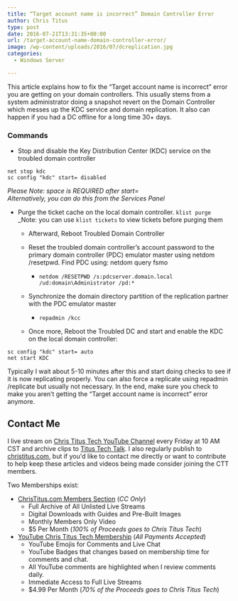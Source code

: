 ```yaml
---
title: “Target account name is incorrect” Domain Controller Error
author: Chris Titus
type: post
date: 2016-07-21T13:31:35+00:00
url: /target-account-name-domain-controller-error/
image: /wp-content/uploads/2016/07/dcreplication.jpg
categories:
  - Windows Server

---
```

This article explains how to fix the &#8220;Target account name is incorrect&#8221; error you are getting on your domain controllers. This usually stems from a system administrator doing a snapshot revert on the Domain Controller which messes up the KDC service and domain replication. It also can happen if you had a DC offline for a long time 30+ days. <!--more-->

### Commands

  * Stop and disable the Key Distribution Center (KDC) service on the troubled domain controller 
```
net stop kdc
sc config "kdc" start= disabled
```
_Please Note: space is REQUIRED after start=_  
_Alternatively, you can do this from the Services Panel_
  * Purge the ticket cache on the local domain controller. 
`klist purge`  
_Note: you can use `klist tickets` to view tickets before purging them
    
      * Afterward, Reboot Troubled Domain Controller
    
      * Reset the troubled domain controller&#8217;s account password to the primary domain controller (PDC) emulator master using netdom /resetpwd. Find PDC using: netdom query fsmo 
          * `netdom /RESETPWD /s:pdcserver.domain.local /ud:domain\Administrator /pd:*`
    
      * Synchronize the domain directory partition of the replication partner with the PDC emulator master 
          * `repadmin /kcc`
    
      * Once more, Reboot the Troubled DC and start and enable the KDC on the local domain controller: 
```
sc config "kdc" start= auto
net start KDC
```
Typically I wait about 5-10 minutes after this and start doing checks to see if it is now replicating properly. You can also force a replicate using repadmin /replicate but usually not necessary. In the end, make sure you check to make you aren&#8217;t getting the &#8220;Target account name is incorrect&#8221; error anymore.
    
## Contact Me

I live stream on [Chris Titus Tech YouTube Channel][1] every Friday at 10 AM CST and archive clips to [Titus Tech Talk][2]. I also regularly publish to [christitus.com][3], but if you'd like to contact me directly or want to contribute to help keep these articles and videos being made consider joining the CTT members. 

Two Memberships exist:
- [ChrisTitus.com Members Section][4] (_CC Only_)
  - Full Archive of All Unlisted Live Streams
  - Digital Downloads with Guides and Pre-Built Images
  - Monthly Members Only Video
  - $5 Per Month (_100% of Proceeds goes to Chris Titus Tech_)
- [YouTube Chris Titus Tech Membership][5] (_All Payments Accepted_)
  - YouTube Emojis for Comments and Live Chat
  - YouTube Badges that changes based on membership time for comments and chat.
  - All YouTube comments are highlighted when I review comments daily. 
  - Immediate Access to Full Live Streams
  - $4.99 Per Month (_70% of the Proceeds goes to Chris Titus Tech_)

 [1]: https://www.youtube.com/c/ChrisTitusTech
 [2]: https://www.youtube.com/c/ChrisTitusTechStreams
 [3]: https://christitus.com/
 [4]: https://portal.christitus.com
 [5]: https://links.christitus.com/join